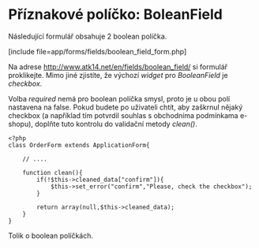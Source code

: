 Příznakové políčko: BoleanField
===============================

Následující formulář obsahuje 2 boolean políčka.

[include file=app/forms/fields/boolean_field_form.php]

Na adrese <http://www.atk14.net/en/fields/boolean_field/> si formulář proklikejte. Mimo jiné zjistíte, že výchozí *widget* pro *BooleanField* je *checkbox*.

Volba *required* nemá pro boolean políčka smysl, proto je u obou polí nastavena na false. Pokud budete po uživateli chtít, aby zaškrnul nějaký checkbox
(a například tím potvrdil souhlas s obchodníma podmínkama e-shopu), doplňte tuto kontrolu do validační metody *clean()*.

	<?php
	class OrderForm extends ApplicationForm{

		// ....

		function clean(){
			if(!$this->cleaned_data["confirm"]){
				$this->set_error("confirm","Please, check the checkbox");
			}

			return array(null,$this->cleaned_data);
		}
	}

Tolik o boolean políčkách.
